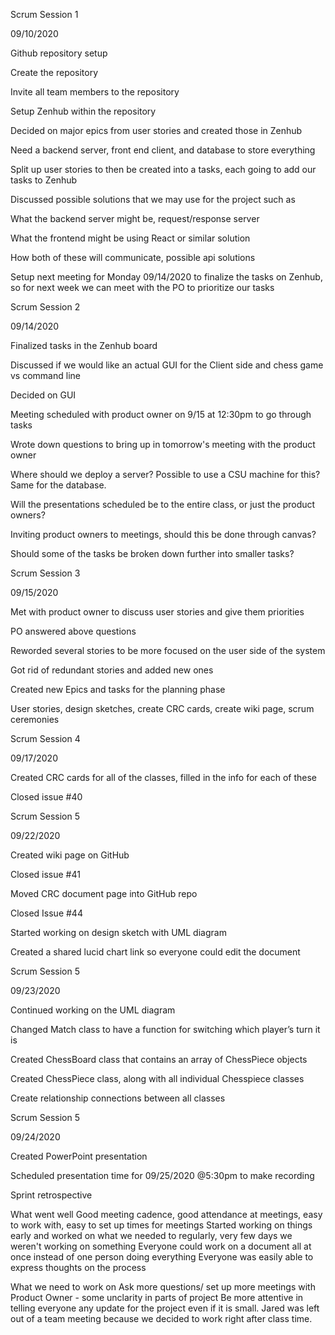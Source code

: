 Scrum Session 1  

09/10/2020 

 

Github repository setup 

Create the repository  

Invite all team members to the repository 

Setup Zenhub within the repository 

 

Decided on major epics from user stories and created those in Zenhub 

Need a backend server, front end client, and database to store everything 

Split up user stories to then be created into a tasks, each going to add our tasks to Zenhub 

 

Discussed possible solutions that we may use for the project such as 

What the backend server might be, request/response server 

What the frontend might be using React or similar solution 

How both of these will communicate, possible api solutions 

 

Setup next meeting for Monday 09/14/2020 to finalize the tasks on Zenhub, so for next week we can meet with the PO to prioritize our tasks 

 

 

Scrum Session 2  

09/14/2020 

 

Finalized tasks in the Zenhub board 

Discussed if we would like an actual GUI for the Client side and chess game vs command line 

Decided on GUI 

Meeting scheduled with product owner on 9/15 at 12:30pm to go through tasks 

Wrote down questions to bring up in tomorrow's meeting with the product owner 

Where should we deploy a server? Possible to use a CSU machine for this? Same for the database. 

Will the presentations scheduled be to the entire class, or just the product owners? 

Inviting product owners to meetings, should this be done through canvas? 

Should some of the tasks be broken down further into smaller tasks? 

 

Scrum Session 3 

09/15/2020 

 

Met with product owner to discuss user stories and give them priorities 

PO answered above questions 

Reworded several stories to be more focused on the user side of the system 

Got rid of redundant stories and added new ones  

Created new Epics and tasks for the planning phase  

User stories, design sketches, create CRC cards, create wiki page, scrum ceremonies 

 

Scrum Session 4 

09/17/2020 

 

Created CRC cards for all of the classes, filled in the info for each of these 

Closed issue #40 

 

 

Scrum Session 5 

09/22/2020 

 

Created wiki page on GitHub 

Closed issue #41 

Moved CRC document page into GitHub repo 

Closed Issue #44 

 

Started working on design sketch with UML diagram 

Created a shared lucid chart link so everyone could edit the document 

 

Scrum Session 5 

09/23/2020 

 

Continued working on the UML diagram 

Changed Match class to have a function for switching which player’s turn it is 

Created ChessBoard class that contains an array of ChessPiece objects 

Created ChessPiece class, along with all individual Chesspiece classes 

Create relationship connections between all classes 

 

Scrum Session 5 

09/24/2020 

Created PowerPoint presentation 

Scheduled presentation time for 09/25/2020 @5:30pm to make recording 


Sprint retrospective

What went well
Good meeting cadence, good attendance at meetings, easy to work with, easy to set up times for meetings
Started working on things early and worked on what we needed to regularly, very few days we weren't working on something
Everyone could work on a document all at once instead of one person doing everything
Everyone was easily able to express thoughts on the process 


What we need to work on
Ask more questions/ set up more meetings with Product Owner - some unclarity in parts of project
Be more attentive in telling everyone any update for the project even if it is small. Jared was left out of a team meeting because we decided to work right after class time.
